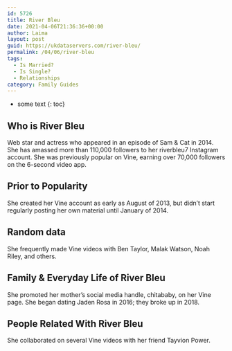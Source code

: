 ```yaml
---
id: 5726
title: River Bleu
date: 2021-04-06T21:36:36+00:00
author: Laima
layout: post
guid: https://ukdataservers.com/river-bleu/
permalink: /04/06/river-bleu
tags:
  - Is Married?
  - Is Single?
  - Relationships
category: Family Guides
---
```


* some text
{: toc}


## Who is River Bleu
                  
                  
                  
Web star and actress who appeared in an episode of Sam & Cat in 2014. She has amassed more than 110,000 followers to her riverbleu7 Instagram account. She was previously popular on Vine, earning over 70,000 followers on the 6-second video app.
                  
              
            
              
            
                
                
                
## Prior to Popularity
                  
                  
                  
She created her Vine account as early as August of 2013, but didn&#8217;t start regularly posting her own material until January of 2014.
                  
              
            
              
            
                
                
                
## Random data
                  
                  
                  
She frequently made Vine videos with Ben Taylor, Malak Watson, Noah Riley, and others.
                  
              
            
              
            
                
                
                
## Family & Everyday Life of River Bleu
                  
                  
                  
She promoted her mother&#8217;s social media handle, chitababy, on her Vine page. She began dating Jaden Rosa in 2016; they broke up in 2018.
                  
              
            
              
            
                
                
                
## People Related With River Bleu
                  
                  
                  
She collaborated on several Vine videos with her friend Tayvion Power.
                  
              
            
              
            
                
              
            
              
              
            
            
              
            
          
          
          